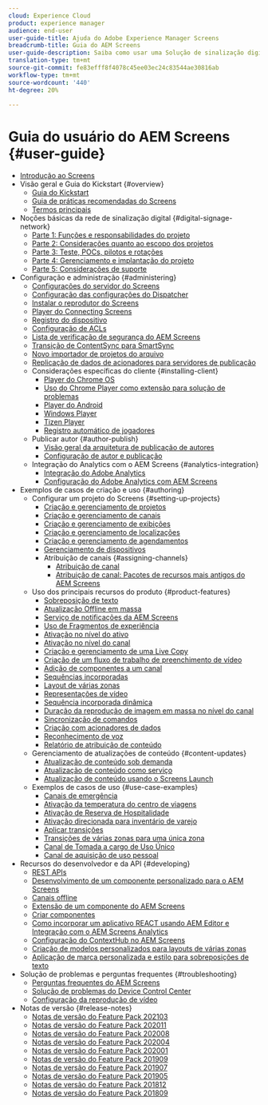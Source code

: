 ```yaml
---
cloud: Experience Cloud
product: experience manager
audience: end-user
user-guide-title: Ajuda do Adobe Experience Manager Screens
breadcrumb-title: Guia do AEM Screens
user-guide-description: Saiba como usar uma Solução de sinalização digital que permite a publicação de experiências e interações digitais dinâmicas e interativas.
translation-type: tm+mt
source-git-commit: fe83efff8f4078c45ee03ec24c83544ae30816ab
workflow-type: tm+mt
source-wordcount: '440'
ht-degree: 20%

---
```



# Guia do usuário do AEM Screens {#user-guide}

+ [Introdução ao Screens](aem-screens-introduction.md)
+ Visão geral e Guia do Kickstart {#overview}
   + [Guia do Kickstart](kickstart-for-aem-screens.md)
   + [Guia de práticas recomendadas do Screens](https://docs.adobe.com/content/help/pt-BR/experience-manager-screens/using/about-guide.html)
   + [Termos principais](screens-glossary.md)
+ Noções básicas da rede de sinalização digital {#digital-signage-network}
   + [Parte 1: Funções e responsabilidades do projeto](project-roles-responsibilities.md)
   + [Parte 2: Considerações quanto ao escopo dos projetos](project-considerations.md)
   + [Parte 3: Teste, POCs, pilotos e rotações](testing-pocs-pilots-rollouts.md)
   + [Parte 4: Gerenciamento e implantação do projeto](project-management-and-deployment.md)
   + [Parte 5: Considerações de suporte](support-considerations.md)
+ Configuração e administração {#administering}
   + [Configurações do servidor do Screens](configuring-screens-introduction.md)
   + [Configuração das configurações do Dispatcher](dispatcher-configurations-aem-screens.md)
   + [Instalar o reprodutor do Screens](installing-screens-player.md)
   + [Player do Connecting Screens](working-with-screens-player.md)
   + [Registro do dispositivo](device-registration.md)
   + [Configuração de ACLs](setting-up-acls.md)
   + [Lista de verificação de segurança do AEM Screens](security-checklist.md)
   + [Transição de ContentSync para SmartSync](smartsync.md)
   + [Novo importador de projetos do arquivo](project-importer.md)
   + [Replicação de dados de acionadores para servidores de publicação](replicating-data-triggers.md)
   + Considerações específicas do cliente {#installing-client}
      + [Player do Chrome OS](implementing-chrome-os-player.md)
      + [Uso do Chrome Player como extensão para solução de problemas](using-chrome-player-as-an-extension.md)
      + [Player do Android](implementing-android-player.md)
      + [Windows Player](implementing-windows-player.md)
      + [Tizen Player](tizen-player.md)
      + [Registro automático de jogadores](auto-registration-players.md)
   + Publicar autor {#author-publish}
      + [Visão geral da arquitetura de publicação de autores](author-publish-architecture-overview.md)
      + [Configuração de autor e publicação](author-and-publish.md)
   + Integração do Analytics com o AEM Screens {#analytics-integration}
      + [Integração do Adobe Analytics](adobe-analytics-integration-aem-screens.md)
      + [Configuração do Adobe Analytics com AEM Screens](configuring-adobe-analytics-aem-screens.md)
+ Exemplos de casos de criação e uso {#authoring}
   + Configurar um projeto do Screens {#setting-up-projects}
      + [Criação e gerenciamento de projetos](creating-a-screens-project.md)
      + [Criação e gerenciamento de canais](managing-channels.md)
      + [Criação e gerenciamento de exibições](managing-displays.md)
      + [Criação e gerenciamento de localizações](managing-locations.md)
      + [Criação e gerenciamento de agendamentos](managing-schedules.md)
      + [Gerenciamento de dispositivos](managing-devices.md)
      + Atribuição de canais {#assigning-channels}
         + [Atribuição de canal](channel-assignment-latest-fp.md)
         + [Atribuição de canal: Pacotes de recursos mais antigos do AEM Screens](channel-assignment.md)
   + Uso dos principais recursos do produto {#product-features}
      + [Sobreposição de texto](text-overlay.md)
      + [Atualização Offline em massa](bulk-offline-update.md)
      + [Serviço de notificações da AEM Screens](screens-notifications-service.md)
      + [Uso de Fragmentos de experiência](experience-fragments-in-screens.md)
      + [Ativação no nível do ativo](asset-level-scheduling.md)
      + [Ativação no nível do canal](channel-level-activation.md)
      + [Criação e gerenciamento de uma Live Copy](managing-livecopy.md)
      + [Criação de um fluxo de trabalho de preenchimento de vídeo](creating-a-video-padding-workflow.md)
      + [Adição de componentes a um canal](adding-components-to-a-channel.md)
      + [Sequências incorporadas](embedded-sequences.md)
      + [Layout de várias zonas](multi-zone-layout-aem-screens.md)
      + [Representações de vídeo](generating-renditions.md)
      + [Sequência incorporada dinâmica](dynamic-embedded-sequences.md)
      + [Duração da reprodução de imagem em massa no nível do canal](channel-level-image-playback.md)
      + [Sincronização de comandos](using-command-sync.md)
      + [Criação com acionadores de dados](authoring-data-triggers.md)
      + [Reconhecimento de voz](voice-recognition.md)
      + [Relatório de atribuição de conteúdo](content-assignment-report.md)
   + Gerenciamento de atualizações de conteúdo {#content-updates}
      + [Atualização de conteúdo sob demanda](on-demand-content.md)
      + [Atualização de conteúdo como serviço](content-update-as-a-service.md)
      + [Atualização de conteúdo usando o Screens Launch](launches.md)
   + Exemplos de casos de uso {#use-case-examples}
      + [Canais de emergência](emergency-channel.md)
      + [Ativação da temperatura do centro de viagens](local-temperature-activation.md)
      + [Ativação de Reserva de Hospitalidade](hospitality-reservation-activation.md)
      + [Ativação direcionada para inventário de varejo](retail-inventory-activation.md)
      + [Aplicar transições](applying-transitions.md)
      + [Transições de várias zonas para uma única zona](multizone-to-singlezone.md)
      + [Canal de Tomada a cargo de Uso Único](single-use-takeover-channel.md)
      + [Canal de aquisição de uso pessoal](perpetual-takeover-channel.md)
+ Recursos do desenvolvedor e da API {#developing}
   + [REST APIs](rest-api.md)
   + [Desenvolvimento de um componente personalizado para o AEM Screens](developing-custom-component-tutorial-develop.md)
   + [Canais offline](offline-channels.md)
   + [Extensão de um componente do AEM Screens](extending-component-tutorial-develop.md)
   + [Criar componentes](creating-components.md)
   + [Como incorporar um aplicativo REACT usando AEM Editor e Integração com o AEM Screens Analytics](embedding-react-app.md)
   + [Configuração do ContextHub no AEM Screens](configuring-context-hub.md)
   + [Criação de modelos personalizados para layouts de várias zonas](creating-custom-templates-multizone-layouts.md)
   + [Aplicação de marca personalizada e estilo para sobreposições de texto](custom-branding-text-overlays.md)
+ Solução de problemas e perguntas frequentes {#troubleshooting}
   + [Perguntas frequentes do AEM Screens](aem-screens-faqs.md)
   + [Solução de problemas do Device Control Center](monitoring-screens.md)
   + [Configuração da reprodução de vídeo](troubleshoot-videos.md)
+ Notas de versão {#release-notes}
   + [Notas de versão do Feature Pack 202103](release-notes-fp-202103.md)
   + [Notas de versão do Feature Pack 202011](release-notes-fp-202011.md)
   + [Notas de versão do Feature Pack 202008](release-notes-fp-202008.md)
   + [Notas de versão do Feature Pack 202004](release-notes-fp-202004.md)
   + [Notas de versão do Feature Pack 202001](release-notes-fp-202001.md)
   + [Notas de versão do Feature Pack 201909](release-notes-fp-201909.md)
   + [Notas de versão do Feature Pack 201907](release-notes-fp-201907.md)
   + [Notas de versão do Feature Pack 201905](screens-release-notes-fp-201905.md)
   + [Notas de versão do Feature Pack 201812](release-notes-fp-201812.md)
   + [Notas de versão do Feature Pack 201809](screens-release-notes.md)

